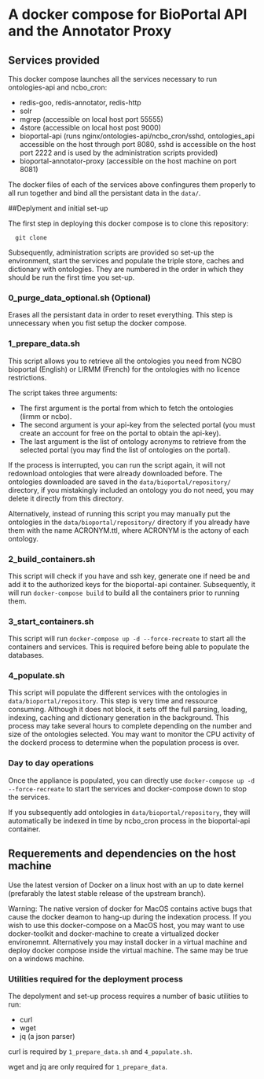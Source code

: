 
# A docker compose for BioPortal API and the Annotator Proxy

## Services provided
This docker compose launches all the services necessary to run ontologies-api and ncbo_cron:
  - redis-goo, redis-annotator, redis-http
  - solr
  - mgrep (accessible on local host port 55555)
  - 4store (accessible on local host post 9000)
  - bioportal-api (runs nginx/ontologies-api/ncbo_cron/sshd, ontologies_api accessible on the host through port 8080, sshd is accessible on the host port 2222 and is used by the administration scripts provided) 
  - bioportal-annotator-proxy (accessible on the host machine on port 8081)

The docker files of each of the services above confingures them properly to all run together and bind all the persistant data in the `data/`.

##Deplyment and initial set-up

The first step in deploying this docker compose is to clone this repository:
```
  git clone 
```

Subsequently, administration scripts are provided so set-up the environment, start the services and populate the triple store, caches and dictionary with ontologies. They are numbered in the order in which they should be run the first time you set-up.
### 0_purge_data_optional.sh (Optional)
 Erases all the persistant data in order to reset everything. This step is unnecessary when you fist setup the docker compose.

### 1_prepare_data.sh

This script allows you to retrieve all the ontologies you need from NCBO bioportal (English) or LIRMM (French) for the ontologies with no licence restrictions. 

The script takes three arguments:
  - The first argument is the portal from which to fetch the ontologies (lirmm or ncbo).
  - The second argument is your api-key from the selected portal (you must create an account for free on the portal to obtain the api-key). 
  - The last argument is the list of ontology acronyms to retrieve from the selected portal (you may find the list of ontologies on the portal). 

If the process is interrupted, you can run the script again, it will not redownload ontologies that were already downloaded before. The ontologies downloaded are saved in the `data/bioportal/repository/` directory, if you mistakingly included an ontology you do not need, you may delete it directly from this directory. 

Alternatively, instead of running this script you may manually put the ontologies in the `data/bioportal/repository/` directory if you already have them with the name ACRONYM.ttl, where ACRONYM is the actony of each ontology.
 
### 2_build_containers.sh 
This script will check if you have and ssh key, generate one if need be and add it to the authorized keys for the bioportal-api container. Subsequently, it will run `docker-compose build` to build all the containers prior to running them.

### 3_start_containers.sh
This script will run `docker-compose up -d --force-recreate` to start all the containers and services. This is required before being able to populate the databases. 

### 4_populate.sh 
This script will populate the different services with the ontologies in `data/bioportal/repository`. This step is very time and ressource consuming. Although it does not block, it sets off the full parsing, loading, indexing, caching and dictionary generation in the background. This process may take several hours to complete depending on the number and size of the ontologies selected. You may want to monitor the CPU activity of the dockerd process to determine when the population process is over.  

### Day to day operations
Once the appliance is populated, you can directly use `docker-compose up -d --force-recreate` to start the services and docker-compose down to stop the services. 

If you subsequently add ontologies in `data/bioportal/repository`, they will automatically be indexed in time by ncbo_cron process in the bioportal-api container.  


## Requerements and dependencies on the host machine

Use the latest version of Docker on a linux host with an up to date kernel (prefarably the latest stable release of the upstream branch). 

Warning: The native version of docker for MacOS contains active bugs that cause the docker deamon to hang-up during the indexation process. If you wish to use this docker-compose on a MacOS host, you may want to use docker-toolkit and docker-machine to create a virtualized docker environemnt. Alternatively you may install docker in a virtual machine and deploy docker compose inside the virtual machine. The same may be true on a windows machine. 

### Utilities required for the deployment process
The depolyment and set-up process requires a number of basic utilities to run:
  - curl 
  - wget
  - jq (a json parser) 


curl is required by `1_prepare_data.sh` and `4_populate.sh`.

wget and jq are only required for `1_prepare_data`. 
